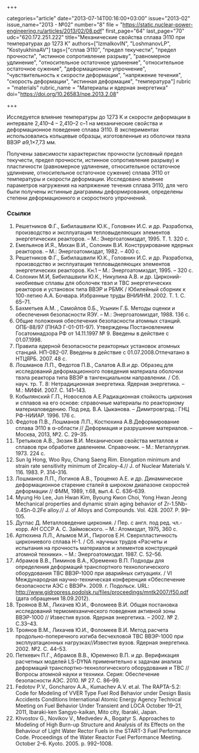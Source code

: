 +++

categories="article"
date="2013-07-14T00:16:00+03:00"
issue="2013-02"
issue_name="2013 - №02"
number="8"
file = "https://static.nuclear-power-engineering.ru/articles/2013/02/08.pdf"
first_page="64"
last_page="70"
udc="620.172.251.222"
title="Механические свойства сплава Э110 при температурах до 1273 K"
authors=["IzmalkovIN", "LoshmanovLP", "KostyukhinaAV"]
tags=["сплав Э110", "предел текучести", "предел прочности", "истинное сопротивление разрыву", "равномерное удлинение", "относительное остаточное удлинение", "относительное остаточное сужение", "деформационное упрочнение", "чувствительность к скорости деформации", "напряжение течения", "скорость деформации", "истинная деформация", "температура"]
rubric = "materials"
rubric_name = "Материалы и ядерная энергетика"
doi="https://doi.org/10.26583/npe.2013.2.08"

+++

Исследуется влияние температуры до 1273 K и скорости деформации в интервале 2,410–4 – 2,410–2 с–1 на механические свойства и деформационное поведение сплава Э110. В экспериментах использовались кольцевые образцы, изготовленные из оболочки твэла ВВЭР ∅9,1×7,73 мм.

Получены зависимости характеристик прочности (условный предел текучести, предел прочности, истинное сопротивление разрыву) и пластичности (равномерное удлинение, относительное остаточное удлинение, относительное остаточное сужение) сплава Э110 от температуры и скорости деформации. Исследовано влияние параметров нагружения на напряжение течения сплава Э110, для чего были получены истинные диаграммы деформирования, определены степени деформационного и скоростного упрочнений.

### Ссылки

1. Решетников Ф.Г., Бибилашвили Ю.К., Головнин И.С. и др. Разработка, производство и эксплуатация тепловыделяющих элементов энергетических реакторов. – М.: Энергоатомиздат, 1995. Т. 1. 320 с.
2. Емельянов И.Я., Михан В.И., Солонин В.И. Конструирование ядерных реакторов. – М.: Энергоатомиздат, 1982. – 400 с.
3. Решетников Ф.Г., Бибилашвили Ю.К., Головнин И.С. и др. Разработка, производство и эксплуатация тепловыделяющих элементов энергетических реакторов. Кн.1 – М.: Энергоатомиздат, 1995. – 320 с.
4. Солонин М.И, Бибилашвили Ю.К., Никулина А.В. и др. Цирконий-ниобиевые сплавы для оболочек твэл и ТВС энергетических реакторов и установок типа ВВЭР и РБМК / Юбилейный сборник к 100-летию А.А. Бочвара. Избранные труды ВНИИНМ. 2002. Т. 1. С. 65–71.
5. Бахметьев A.M. , Самойлов 0.Б., Усынин Г.Б. Методы оценки и обеспечения безопасности ЯЭУ. – М.: Энергоатомиздат, 1988. 136 с.
6. Общие положения обеспечения безопасности атомных станций. ОПБ-88/97 (ПНАЭ Г-01-011-97). Утверждены Постановлением Госатомнадзора РФ от 14.11.1997 № 9. Введены в действие с 01.07.1998.
7. Правила ядерной безопасности pеактоpных установок атомных станций. НП-082-07. Введены в действие с 01.07.2008.Отпечатано в НТЦЯРБ. 2007. 48 с.
8. Лошманов Л.П., Федотов П.В., Салатов А.В.и др. Образец для исследований деформационного поведения материала оболочки твэла реактора типа ВВЭР в тангенциальном направлении. / Сб. науч. тр. Т. 8: Нетрадиционная энергетика. Ядерная энергетика. – М.: МИФИ. 2007. С. 141–143.
9. Кобылянский Г.П., Новоселов А.Е.Радиационная стойкость циркония и сплавов на его основе: справочные материалы по реакторному материаловедению. Под ред. В.А. Цыканова. – Димитровград.: ГНЦ РФ-НИИАР. 1996. 176 с.
10. Федотов П.В., Лошманов Л.П., Костюхина А.В.Деформирование сплава Э110 в α-области // Деформация и разрушение материалов. – Москва, 2013, №2. С. 29–35.
11. Третьяков А.В., Зюзин В.И. Механические свойства металлов и сплавов при обработке давлением. Справочник. – М.: Металлургия. 1973. 224 с.
12. Sun Ig Hong, Woo Ryu, Chang Saeng Rim. Elongation minimum and strain rate sensitivity minimum of Zircaloy-4.// J. of Nuclear Materials V. 116. 1983. P. 314–316.
13. Лошманов Л.П., Логинов А.В., Троценко А.Е. и др. Динамическое деформационное старение сталей в широком диапазоне скоростей деформации // ФММ, 1989, т.68, вып.4. С. 636–639.
14. Myung Ho Lee, Jun Hwan Kim, Byoung Kwon Choi, Yong Hwan Jeong Mechanical properties and dynamic strain aging behavior of Zr-1.5Nb-0.4Sn-0.2Fe alloy.// J. of Alloys and Compounds. Vol. 428. 2007. P. 99–105.
15. Дуглас Д. Металловедение циркония. / Пер. с англ. под ред. чл.-корр. АН СССР А. С. Займовского. – М.: Атомиздат, 1975, 360 с.
16. Артюхина Л.Л., Алымов М.И., Пирогов Е.Н. Сверхпластичность циркониевого сплава Н-1. / Сб. научных трудов «Расчеты и испытания на прочность материалов и элементов конструкций атомной техники». – М.: Энергоатомиздат. 1987. С. 52–56.
17. Абрамов В.В., Пиминов В.А., Юременко В.П. Подходы для определения деформаций транспортного технологического оборудования ТВС ВВЭР-1000 при аварийных ситуациях. / VI Международная научно-техническая конференция «Обеспечение безопасности АЭС с ВВЭР». 2009. г. Подольск. URL: http://www.gidropress.podolsk.ru/files/proceedings/mntk2007/f50.pdf (дата обращения 18.09.2012).
18. Троянов В.М., Лихачев Ю.И., Фоломеев В.И. Общая постановка исследований термомеханического поведения активной зоны ВВЭР-1000 // Известия вузов. Ядерная энергетика. – 2002. № 2. С.33–43.
19. Троянов В.М., Лихачев Ю.И., Фоломеев В.И. Метод расчета продольно-поперечного изгиба бесчехловой ТВС ВВЭР-1000 при эксплуатационных нагрузках//Известия вузов. Ядерная энергетика. 2002. №2. С. 44–53.
20. Петкевич П.Г., Абрамов В.В., Юременко В.П. и др. Верификация расчетных моделей LS-DYNA применительно к задачам анализа деформаций транспортно-технологического оборудования и ТВС // Вопросы атомной науки и техники. Серия: Обеспечение безопасности АЭС. 2010. № 27. С. 86–99.
21. Fedotov P.V., Goncharov A.A., Kumachev A.V. et.al. The RAPTA-5.2: Code for Modeling of VVER Type Fuel Rod Behavior under Design Basis Accidents Conditions International Atomic Energy Agency Technical Meeting on Fuel Behavior Under Transient and LOCA October 19–21, 2011, Ibaraki-ken Sangyo-kaikan, Mito city, Ibaraki, Japan.
22. Khvostov G., Novikov V., Medvedev A., Bogatyr S. Approaches to Modeling of High Burn-up Structure and Analysis of its Effects on the Behaviour of Light Water Rector Fuels in the START-3 Fuel Performance Code. Proceedings of the Water Reactor Fuel Performance Meeting. October 2–6. Kyoto. 2005. p. 992–1008.